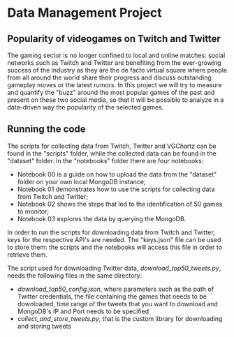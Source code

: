 # Data Management Project
## Popularity of videogames on Twitch and Twitter
The gaming sector is no longer confined to local and online matches: social networks such as Twitch and Twitter are benefiting from the ever-growing success of the industry as they are the de facto virtual square where people from all around the world share their progress and discuss outstanding gameplay moves or the latest rumors.
In this project we will try to measure and quantify the "buzz" around the most popular games of the past and present on these two social media, so that it will be possible to analyze in a data-driven way the popularity of the selected games. 

## Running the code
The scripts for collecting data from Twitch, Twitter and VGChartz can be found in the "scripts" folder, while the collected data can be found in the "dataset" folder.
In the "notebooks" folder there are four notebooks:
- Notebook 00 is a guide on how to upload the data from the "dataset" folder on your own local MongoDB instance;
- Notebook 01 demonstrates how to use the scripts for collecting data from Twitch and Twitter;
- Notebook 02 shows the steps that led to the identification of 50 games to monitor;
- Notebook 03 explores the data by querying the MongoDB.

In order to run the scripts for downloading data from Twitch and Twitter, keys for the respective API's are needed. The "keys.json" file can be used to store them: the scripts and the notebooks will access this file in order to retrieve them.

The script used for downloading Twitter data, *download_top50_tweets.py*, needs the following files in the same directory:
- *download_top50_config.json*, where parameters such as the path of Twitter credentials, the file containing the games that needs to be downloaded, time range of the tweets that you want to download and MongoDB's IP and Port needs to be specified
- *collect_and_store_tweets.py*, that is the custom library for downloading and storing tweets
